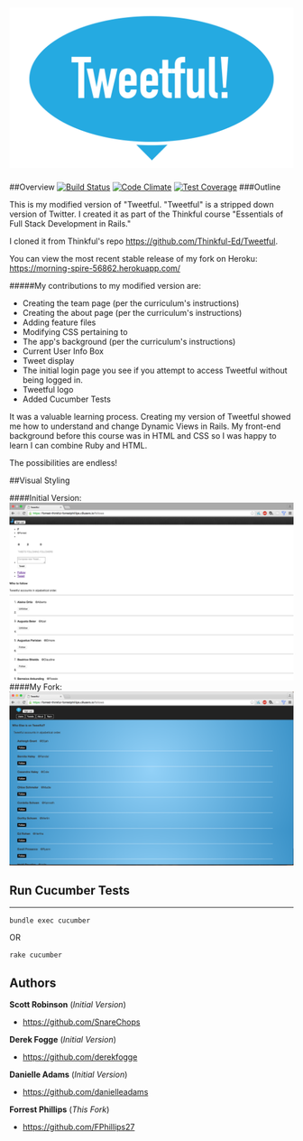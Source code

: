![Tweetful Logo](app/assets/images/Tweetful-logo.png?raw=true "Tweetful Logo")
=============

##Overview
[![Build Status](https://travis-ci.org/FPhillips27/Tweetful.svg?branch=master)](https://travis-ci.org/FPhillips27/Tweetful) [![Code Climate](https://codeclimate.com/github/FPhillips27/Tweetful/badges/gpa.svg)](https://codeclimate.com/github/FPhillips27/Tweetful) [![Test Coverage](https://codeclimate.com/github/FPhillips27/Tweetful/badges/coverage.svg)](https://codeclimate.com/github/FPhillips27/Tweetful/coverage)
###Outline

This is my modified version of "Tweetful. "Tweetful" is a stripped down version of Twitter. I created it as part of the Thinkful course "Essentials of Full Stack Development in Rails."

I cloned it from Thinkful's repo https://github.com/Thinkful-Ed/Tweetful.

You can view the most recent stable release of my fork on Heroku:
https://morning-spire-56862.herokuapp.com/

#####My contributions to my modified version are:
* Creating the team page (per the curriculum's instructions)
* Creating the about page (per the curriculum's instructions)
* Adding feature files
* Modifying CSS pertaining to
 * The app's background (per the curriculum's instructions)
 * Current User Info Box
 * Tweet display
 * The initial login page you see if you attempt to access Tweetful without being logged in.
 * Tweetful logo
* Added Cucumber Tests

It was a valuable learning process. Creating my version of Tweetful showed me how to understand and change Dynamic Views in Rails. My front-end background before this course was in HTML and CSS so I was happy to learn I can combine Ruby and HTML.

The possibilities are endless!

##Visual Styling

####Initial Version:
![Screenshot of the initial version of Tweetful](app/assets/images/tweetfulInitialLook.png?raw=true "Initial version of Tweetful")
####My Fork:
![Screenshot of my fork of Tweetful](app/assets/images/tweetfulRevised3.png?raw=true "My fork of Tweetful")

## Run Cucumber Tests
-------------

```
bundle exec cucumber
```
OR
```
rake cucumber
```

Authors
-------
**Scott Robinson** (_Initial Version_)
- https://github.com/SnareChops

**Derek Fogge** (_Initial Version_)
- https://github.com/derekfogge

**Danielle Adams** (_Initial Version_)
- https://github.com/danielleadams

**Forrest Phillips** (_This Fork_)
- https://github.com/FPhillips27
